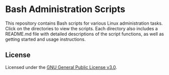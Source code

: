 # Bash Administration Scripts
This repository contains Bash scripts for various Linux administration tasks. Click on the directories to view the scripts. Each directory also includes a README.md file with detailed descriptions of the script functions, as well as getting started and usage instructions.

## License
Licensed under the [GNU General Public License v3.0](./LICENSE).
